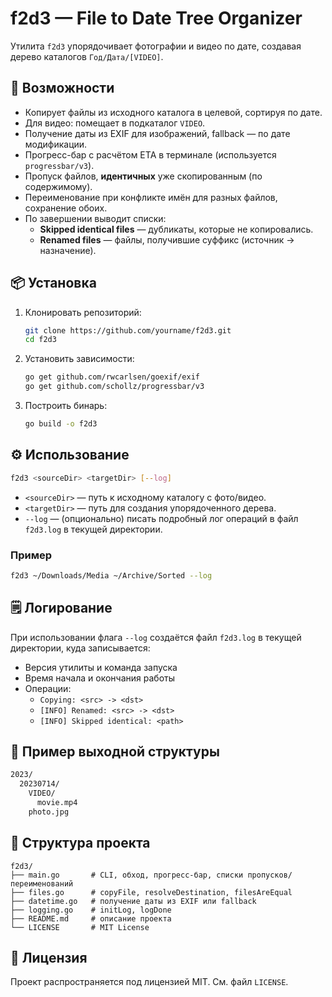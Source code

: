 # f2d3 — File to Date Tree Organizer

Утилита `f2d3` упорядочивает фотографии и видео по дате, создавая дерево каталогов `Год/Дата/[VIDEO]`.

## 🚀 Возможности

- Копирует файлы из исходного каталога в целевой, сортируя по дате.
- Для видео: помещает в подкаталог `VIDEO`.
- Получение даты из EXIF для изображений, fallback — по дате модификации.
- Прогресс-бар с расчётом ETA в терминале (используется `progressbar/v3`).
- Пропуск файлов, **идентичных** уже скопированным (по содержимому).
- Переименование при конфликте имён для разных файлов, сохранение обоих.
- По завершении выводит списки:
  - **Skipped identical files** — дубликаты, которые не копировались.
  - **Renamed files** — файлы, получившие суффикс (источник → назначение).

## 📦 Установка

1. Клонировать репозиторий:
   ```bash
   git clone https://github.com/yourname/f2d3.git
   cd f2d3
   ```
2. Установить зависимости:
   ```bash
   go get github.com/rwcarlsen/goexif/exif
   go get github.com/schollz/progressbar/v3
   ```
3. Построить бинарь:
   ```bash
   go build -o f2d3
   ```

## ⚙️ Использование

```bash
f2d3 <sourceDir> <targetDir> [--log]
```

- `<sourceDir>` — путь к исходному каталогу с фото/видео.
- `<targetDir>` — путь для создания упорядоченного дерева.
- `--log` — (опционально) писать подробный лог операций в файл `f2d3.log` в текущей директории.

### Пример
```bash
f2d3 ~/Downloads/Media ~/Archive/Sorted --log
```

## 🗒️ Логирование

При использовании флага `--log` создаётся файл `f2d3.log` в текущей директории, куда записывается:

- Версия утилиты и команда запуска
- Время начала и окончания работы
- Операции:
  - `Copying: <src> -> <dst>`
  - `[INFO] Renamed: <src> -> <dst>`
  - `[INFO] Skipped identical: <path>`

## 📂 Пример выходной структуры

```bash
2023/
  20230714/
    VIDEO/
      movie.mp4
    photo.jpg
```

## 📁 Структура проекта

```
f2d3/
├── main.go       # CLI, обход, прогресс-бар, списки пропусков/переименований
├── files.go      # copyFile, resolveDestination, filesAreEqual
├── datetime.go   # получение даты из EXIF или fallback
├── logging.go    # initLog, logDone
├── README.md     # описание проекта
└── LICENSE       # MIT License
```

## 📄 Лицензия

Проект распространяется под лицензией MIT. См. файл `LICENSE`.

